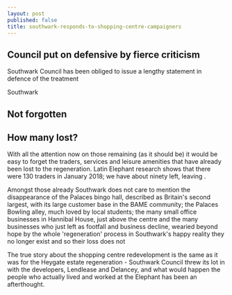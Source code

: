 ```yaml
---
layout: post
published: false
title: southwark-responds-to-shopping-centre-campaigners
---
```

## Council put on defensive by fierce criticism

Southwark Council has been obliged to issue a lengthy statement in defence of the treatment 

Southwark

## Not forgotten
## How many lost?

With all the attention now on those remaining (as it should be) it would be easy to forget the traders, services and leisure amenities that have already been lost to the regeneration.  Latin Elephant research shows that there were 130 traders in January 2018; we have about ninety left, leaving . 

Amongst those already Southwark does not care to mention the disappearance of the Palaces bingo hall, described as Britain's second largest, with its large customer base in the BAME community; the Palaces Bowling alley, much loved by local students; the many small office businesses in Hannibal House, just above the centre and the many businesses who just left as footfall and business decline, wearied beyond hope by the whole 'regeneration' process  in Southwark's happy reality they no longer exist and so their loss does not 

The true story about the shopping centre redevelopment is the same as it was for the Heygate estate regeneration - Southwark Council threw its lot in with the developers, Lendlease and Delancey, and what would happen the people who actually lived and worked at the Elephant has been an afterthought.  
